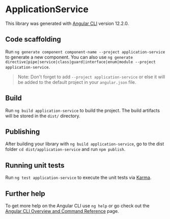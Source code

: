 # ApplicationService

This library was generated with [Angular CLI](https://github.com/angular/angular-cli) version 12.2.0.

## Code scaffolding

Run `ng generate component component-name --project application-service` to generate a new component. You can also use `ng generate directive|pipe|service|class|guard|interface|enum|module --project application-service`.
> Note: Don't forget to add `--project application-service` or else it will be added to the default project in your `angular.json` file. 

## Build

Run `ng build application-service` to build the project. The build artifacts will be stored in the `dist/` directory.

## Publishing

After building your library with `ng build application-service`, go to the dist folder `cd dist/application-service` and run `npm publish`.

## Running unit tests

Run `ng test application-service` to execute the unit tests via [Karma](https://karma-runner.github.io).

## Further help

To get more help on the Angular CLI use `ng help` or go check out the [Angular CLI Overview and Command Reference](https://angular.io/cli) page.

